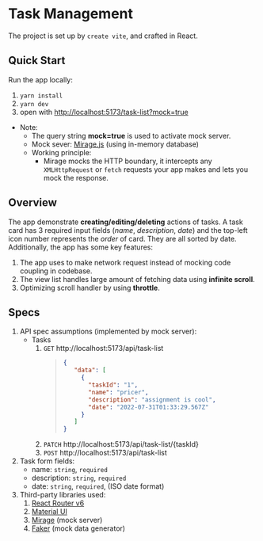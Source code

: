 # Task Management
The project is set up by `create vite`, and crafted in React.

## Quick Start
Run the app locally:
1. `yarn install`
2. `yarn dev`
3. open with [http://localhost:5173/task-list?mock=true]()
- Note:
  - The query string **mock=true** is used to activate mock server.
  - Mock sever: [Mirage.js](https://miragejs.com/docs/getting-started/introduction/) (using in-memory database)
  - Working principle: 
    - Mirage mocks the HTTP boundary, it intercepts any `XMLHttpRequest` or `fetch` requests your app makes and lets you mock the response.

## Overview
The app demonstrate **creating/editing/deleting**  actions of tasks. A task card has 3 required input fields (*name*, *description*, *date*) and the top-left icon number represents the *order* of card. 
They are all sorted by date.
Additionally, the app has some key features:
1. The app uses to make network request instead of mocking code coupling in codebase.
2. The view list handles large amount of fetching data using **infinite scroll**.
3. Optimizing scroll handler by using **throttle**.



## Specs
1. API spec assumptions (implemented by mock server):
   - Tasks
      1. `GET` http://localhost:5173/api/task-list
         > ```json
         > {
         >    "data": [
         >      {
         >        "taskId": "1",
         >        "name": "pricer",
         >        "description": "assignment is cool",
         >        "date": "2022-07-31T01:33:29.567Z"
         >      }
         >    ]
         > }
         > ```
      2. `PATCH` http://localhost:5173/api/task-list/{taskId}
      3. `POST` http://localhost:5173/api/task-list
2. Task form fields:
   - name: `string`, `required`
   - description: `string`, `required`
   - date: `string`, `required`, (ISO date format)
3. Third-party libraries used:
   1. [React Router v6](https://reactrouter.com/en/main/start/overview)
   2. [Material UI](https://mui.com/)
   3. [Mirage](https://miragejs.com/docs/getting-started/introduction/) (mock server)
   4. [Faker](https://fakerjs.dev/) (mock data generator)

